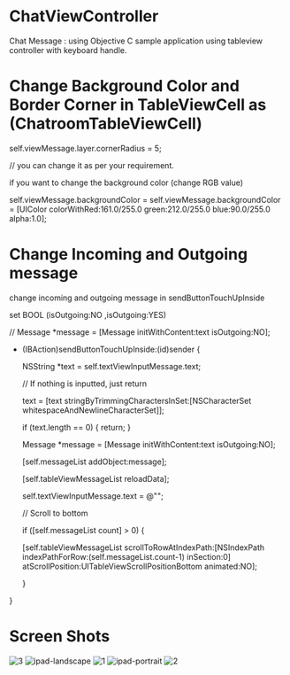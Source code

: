 # ChatViewController
Chat Message : using Objective C sample application using tableview controller with keyboard handle. 

# Change Background Color and Border Corner in TableViewCell as (ChatroomTableViewCell)

   self.viewMessage.layer.cornerRadius = 5; 
   
   // you can change it as per your requirement.
   
   if you want to change the background color (change RGB value)
   
   self.viewMessage.backgroundColor =  self.viewMessage.backgroundColor = [UIColor colorWithRed:161.0/255.0 green:212.0/255.0  blue:90.0/255.0 alpha:1.0];


# Change Incoming and Outgoing message

  change incoming and outgoing message in sendButtonTouchUpInside
  
  set BOOL (isOutgoing:NO ,isOutgoing:YES)
  
  // Message *message = [Message initWithContent:text isOutgoing:NO];

- (IBAction)sendButtonTouchUpInside:(id)sender {

    NSString *text = self.textViewInputMessage.text;
    
    // If nothing is inputted, just return
    
    text = [text stringByTrimmingCharactersInSet:[NSCharacterSet whitespaceAndNewlineCharacterSet]];
    
    if (text.length == 0) {
        return;
    }
    
    Message *message = [Message initWithContent:text isOutgoing:NO];
    
    [self.messageList addObject:message];
    
    [self.tableViewMessageList reloadData];
    
    self.textViewInputMessage.text = @"";
    
    // Scroll to bottom
    
    if ([self.messageList count] > 0) {
    
    [self.tableViewMessageList scrollToRowAtIndexPath:[NSIndexPath indexPathForRow:(self.messageList.count-1) inSection:0] atScrollPosition:UITableViewScrollPositionBottom animated:NO];
        
    }
    
    
}

# Screen Shots

![3](https://user-images.githubusercontent.com/5592080/46257367-be04e180-c4d1-11e8-9bcc-9179a94071a5.png)
![ipad-landscape](https://user-images.githubusercontent.com/5592080/46257368-be04e180-c4d1-11e8-8540-b84dbe995cb3.png)
![1](https://user-images.githubusercontent.com/5592080/46257369-be9d7800-c4d1-11e8-8199-89d8eb1466e0.png)
![ipad-portrait](https://user-images.githubusercontent.com/5592080/46257370-be9d7800-c4d1-11e8-8677-2f0c6107b766.png)
![2](https://user-images.githubusercontent.com/5592080/46257371-bf360e80-c4d1-11e8-84f7-12f2c7b1cbc9.png)

